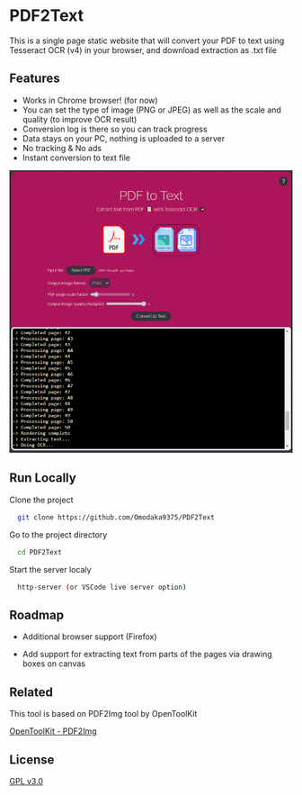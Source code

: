 # PDF2Text

This is a single page static website that will convert your PDF to text using Tesseract OCR (v4) in your browser, and download extraction as .txt file


## Features

- Works in Chrome browser! (for now)
- You can set the type of image (PNG or JPEG) as well as the scale and quality (to improve OCR result)
- Conversion log is there so you can track progress
- Data stays on your PC, nothing is uploaded to a server
- No tracking & No ads
- Instant conversion to text file

![PDF2Text screenshot](/demo.png "Demo screenshot")

## Run Locally

Clone the project

```bash
  git clone https://github.com/Omodaka9375/PDF2Text
```

Go to the project directory

```bash
  cd PDF2Text
```

Start the server localy

```bash
  http-server (or VSCode live server option)
```


## Roadmap

- Additional browser support (Firefox)

- Add support for extracting text from parts of the pages via drawing boxes on canvas 


## Related

This tool is based on PDF2Img tool by OpenToolKit

[OpenToolKit - PDF2Img](https://github.com/OpenToolKit/Pdf2Img)


## License

[GPL v3.0](LICENSE)

